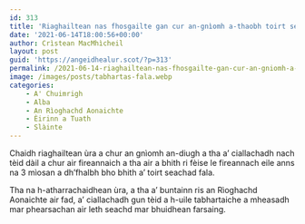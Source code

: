 ```yaml
---
id: 313
title: 'Riaghailtean nas fhosgailte gan cur an-gnìomh a-thaobh toirt seachad fala'
date: '2021-06-14T18:00:56+00:00'
author: Crìstean MacMhìcheil
layout: post
guid: 'https://angeidhealur.scot/?p=313'
permalink: /2021-06-14-riaghailtean-nas-fhosgailte-gan-cur-an-gniomh-a-thaobh-toirt-seachad-fala/
image: /images/posts/tabhartas-fala.webp
categories:
    - A' Chuimrigh
    - Alba
    - An Rìoghachd Aonaichte
    - Èirinn a Tuath
    - Slàinte
---
```


Chaidh riaghailtean ùra a chur an gnìomh an-diugh a tha a’ ciallachadh nach tèid dàil a chur air fireannaich a tha air a bhith ri fèise le fireannach eile anns na 3 mìosan a dh’fhalbh bho bhith a’ toirt seachad fala.

Tha na h-atharrachaidhean ùra, a tha a’ buntainn ris an Rìoghachd Aonaichte air fad, a’ ciallachadh gun tèid a h-uile tabhartaiche a mheasadh mar phearsachan air leth seachd mar bhuidhean farsaing.
